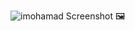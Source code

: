 ![imohamad](https://raw.githubusercontent.com/imohamad/imohamad.github.io/master/screenshots/imohamad.jpg)
Screenshot  🖼️
